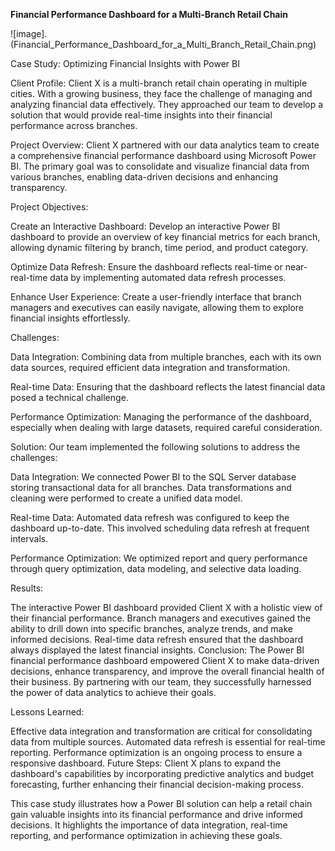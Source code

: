 **Financial Performance Dashboard for a Multi-Branch Retail Chain**

![image].(Financial_Performance_Dashboard_for_a_Multi_Branch_Retail_Chain.png)


Case Study: Optimizing Financial Insights with Power BI

Client Profile:
Client X is a multi-branch retail chain operating in multiple cities. With a growing business, they face the challenge of managing and analyzing financial data effectively. They approached our team to develop a solution that would provide real-time insights into their financial performance across branches.

Project Overview:
Client X partnered with our data analytics team to create a comprehensive financial performance dashboard using Microsoft Power BI. The primary goal was to consolidate and visualize financial data from various branches, enabling data-driven decisions and enhancing transparency.

Project Objectives:

Create an Interactive Dashboard: Develop an interactive Power BI dashboard to provide an overview of key financial metrics for each branch, allowing dynamic filtering by branch, time period, and product category.

Optimize Data Refresh: Ensure the dashboard reflects real-time or near-real-time data by implementing automated data refresh processes.

Enhance User Experience: Create a user-friendly interface that branch managers and executives can easily navigate, allowing them to explore financial insights effortlessly.

Challenges:

Data Integration: Combining data from multiple branches, each with its own data sources, required efficient data integration and transformation.

Real-time Data: Ensuring that the dashboard reflects the latest financial data posed a technical challenge.

Performance Optimization: Managing the performance of the dashboard, especially when dealing with large datasets, required careful consideration.

Solution:
Our team implemented the following solutions to address the challenges:

Data Integration: We connected Power BI to the SQL Server database storing transactional data for all branches. Data transformations and cleaning were performed to create a unified data model.

Real-time Data: Automated data refresh was configured to keep the dashboard up-to-date. This involved scheduling data refresh at frequent intervals.

Performance Optimization: We optimized report and query performance through query optimization, data modeling, and selective data loading.

Results:

The interactive Power BI dashboard provided Client X with a holistic view of their financial performance.
Branch managers and executives gained the ability to drill down into specific branches, analyze trends, and make informed decisions.
Real-time data refresh ensured that the dashboard always displayed the latest financial insights.
Conclusion:
The Power BI financial performance dashboard empowered Client X to make data-driven decisions, enhance transparency, and improve the overall financial health of their business. By partnering with our team, they successfully harnessed the power of data analytics to achieve their goals.

Lessons Learned:

Effective data integration and transformation are critical for consolidating data from multiple sources.
Automated data refresh is essential for real-time reporting.
Performance optimization is an ongoing process to ensure a responsive dashboard.
Future Steps:
Client X plans to expand the dashboard's capabilities by incorporating predictive analytics and budget forecasting, further enhancing their financial decision-making process.

This case study illustrates how a Power BI solution can help a retail chain gain valuable insights into its financial performance and drive informed decisions. It highlights the importance of data integration, real-time reporting, and performance optimization in achieving these goals.




